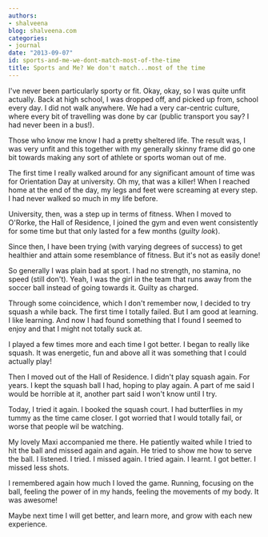 ```yaml
---
authors:
- shalveena
blog: shalveena.com
categories:
- journal
date: "2013-09-07"
id: sports-and-me-we-dont-match-most-of-the-time
title: Sports and Me? We don't match...most of the time
---
```


I've never been particularly sporty or fit. Okay, okay, so I was quite unfit actually. Back at high school, I was dropped off, and picked up from, school every day. I did not walk anywhere. We had a very car-centric culture, where every bit of travelling was done by car (public transport you say? I had never been in a bus!).  
  
Those who know me know I had a pretty sheltered life. The result was, I was very unfit and this together with my generally skinny frame did go one bit towards making any sort of athlete or sports woman out of me.  
  
The first time I really walked around for any significant amount of time was for Orientation Day at university. Oh my, that was a killer! When I reached home at the end of the day, my legs and feet were screaming at every step. I had never walked so much in my life before.  
  
University, then, was a step up in terms of fitness. When I moved to O'Rorke, the Hall of Residence, I joined the gym and even went consistently for some time but that only lasted for a few months (_guilty look_).  
  
Since then, I have been trying (with varying degrees of success) to get healthier and attain some resemblance of fitness. But it's not as easily done!  
  
So generally I was plain bad at sport. I had no strength, no stamina, no speed (still don't). Yeah, I was the girl in the team that runs away from the soccer ball instead of going towards it. Guilty as charged.  
  
Through some coincidence, which I don't remember now, I decided to try squash a while back. The first time I totally failed. But I am good at learning. I like learning. And now I had found something that I found I seemed to enjoy and that I might not totally suck at.  
  
I played a few times more and each time I got better. I began to really like squash. It was energetic, fun and above all it was something that I could actually play!  
  
Then I moved out of the Hall of Residence. I didn't play squash again. For years. I kept the squash ball I had, hoping to play again. A part of me said I would be horrible at it, another part said I won't know until I try.  
  
Today, I tried it again. I booked the squash court. I had butterflies in my tummy as the time came closer. I got worried that I would totally fail, or worse that people wil be watching.  
  
My lovely Maxi accompanied me there. He patiently waited while I tried to hit the ball and missed again and again. He tried to show me how to serve the ball. I listened. I tried. I missed again. I tried again. I learnt. I got better. I missed less shots.  
  
I remembered again how much I loved the game. Running, focusing on the ball, feeling the power of in my hands, feeling the movements of my body. It was awesome!  
  
Maybe next time I will get better, and learn more, and grow with each new experience.
